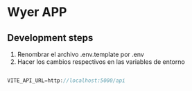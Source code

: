 # Wyer APP

## Development steps

1. Renombrar el archivo .env.template por .env
2. Hacer los cambios respectivos en las variables de entorno


```js

VITE_API_URL=http://localhost:5000/api

```

